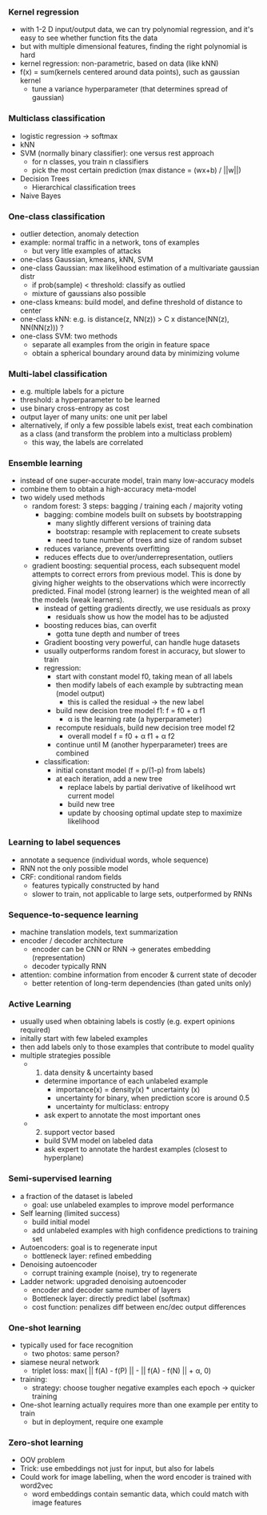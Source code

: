 ### Kernel regression

- with 1-2 D input/output data, we can try polynomial regression, and it's easy to see whether function fits the data
- but with multiple dimensional features, finding the right polynomial is hard
- kernel regression: non-parametric, based on data (like kNN)
- f(x) = sum(kernels centered around data points), such as gaussian kernel
    - tune a variance hyperparameter (that determines spread of gaussian)

### Multiclass classification

- logistic regression -> softmax
- kNN
- SVM (normally binary classifier): one versus rest approach
    - for n classes, you train n classifiers
    - pick the most certain prediction (max distance = (wx+b) / ||w||)
- Decision Trees
    - Hierarchical classification trees
- Naive Bayes

### One-class classification

- outlier detection, anomaly detection
- example: normal traffic in a network, tons of examples
    - but very litle examples of attacks
- one-class Gaussian, kmeans, kNN, SVM
- one-class Gaussian: max likelihood estimation of a multivariate gaussian distr
    - if prob(sample) < threshold: classify as outlied
    - mixture of gaussians also possible
- one-class kmeans: build model, and define threshold of distance to center
- one-class kNN: e.g. is distance(z, NN(z)) > C x distance(NN(z), NN(NN(z))) ?
- one-class SVM: two methods
    - separate all examples from the origin in feature space
    - obtain a spherical boundary around data by minimizing volume

### Multi-label classification

- e.g. multiple labels for a picture
- threshold: a hyperparameter to be learned
- use binary cross-entropy as cost
- output layer of many units: one unit per label
- alternatively, if only a few possible labels exist, treat each combination as a class (and transform the problem into a multiclass problem)
    - this way, the labels are correlated

### Ensemble learning

- instead of one super-accurate model, train many low-accuracy models
- combine them to obtain a high-accuracy meta-model
- two widely used methods
    - random forest: 3 steps: bagging / training each / majority voting
        - bagging: combine models built on subsets by bootstrapping
            - many slightly different versions of training data
            - bootstrap: resample with replacement to create subsets
            - need to tune number of trees and size of random subset
        - reduces variance, prevents overfitting
        - reduces effects due to over/underrepresentation, outliers
    - gradient boosting: sequential process, each subsequent model attempts to correct errors from previous model. This is done by giving higher weights to the observations which were incorrectly predicted. Final model (strong learner) is the weighted mean of all the models (weak learners). 
        - instead of getting gradients directly, we use residuals as proxy
            - residuals show us how the model has to be adjusted
        - boosting reduces bias, can overfit
            - gotta tune depth and number of trees
        - Gradient boosting very powerful, can handle huge datasets
        - usually outperforms random forest in accuracy, but slower to train
        - regression:
            - start with constant model f0, taking mean of all labels
            - then modify labels of each example by subtracting mean (model output)
                - this is called the residual -> the new label
            - build new decision tree model f1:  f = f0 + α f1
                - α is the learning rate (a hyperparameter)
            - recompute residuals, build new decision tree model f2
                - overall model f = f0 + α f1 + α f2
            - continue until M (another hyperparameter) trees are combined
        - classification:
            - initial constant model (f = p/(1-p) from labels)
            - at each iteration, add a new tree
                - replace labels by partial derivative of likelihood wrt current model
                - build new tree
                - update by choosing optimal update step to maximize likelihood

### Learning to label sequences

- annotate a sequence (individual words, whole sequence)
- RNN not the only possible model
- CRF: conditional random fields
    - features typically constructed by hand
    -  slower to train, not applicable to large sets, outperformed by RNNs
    
### Sequence-to-sequence learning

- machine translation models, text summarization
- encoder / decoder architecture
    - encoder can be CNN or RNN -> generates embedding (representation)
    - decoder typically RNN
- attention: combine information from encoder & current state of decoder
    - better retention of long-term dependencies (than gated units only)

### Active Learning

- usually used when obtaining labels is costly (e.g. expert opinions required)
- initally start with few labeled examples
- then add labels only to those examples that contribute to model quality
- multiple strategies possible
    - 1) data density & uncertainty based
        - determine importance of each unlabeled example
            - importance(x) = density(x) * uncertainty (x)
            - uncertainty for binary, when prediction score is around 0.5
            - uncertainty for multiclass: entropy
        - ask expert to annotate the most important ones
    - 2) support vector based
        - build SVM model on labeled data
        - ask expert to annotate the hardest examples (closest to hyperplane)

### Semi-supervised learning

- a fraction of the dataset is labeled
    - goal: use unlabeled examples to improve model performance
- Self learning (limited success)
    - build initial model
    - add unlabeled examples with high confidence predictions to training set
- Autoencoders: goal is to regenerate input
    - bottleneck layer: refined embedding
- Denoising autoencoder
    - corrupt training example (noise), try to regenerate
- Ladder network: upgraded denoising autoencoder
    - encoder and decoder same number of layers
    - Bottleneck layer: directly predict label (softmax)
    - cost function: penalizes diff between enc/dec output differences

### One-shot learning

- typically used for face recognition
    - two photos: same person?
- siamese neural network
    - triplet loss: max( || f(A) - f(P) || - || f(A) - f(N) || + α, 0)
- training:
    - strategy: choose tougher negative examples each epoch -> quicker training
- One-shot learning actually requires more than one example per entity to train
    - but in deployment, require one example

### Zero-shot learning

- OOV problem
- Trick: use embeddings not just for input, but also for labels
- Could work for image labelling, when the word encoder is trained with word2vec
    - word embeddings contain semantic data, which could match with image features